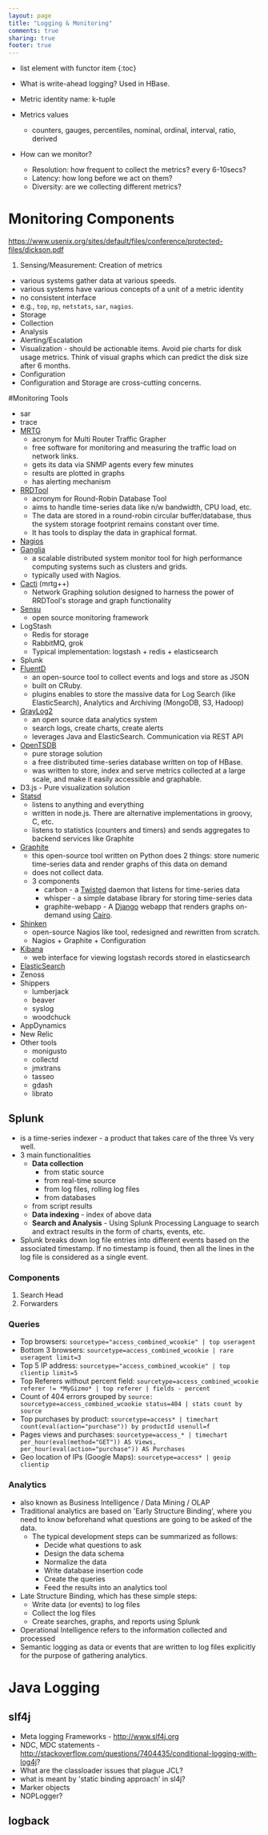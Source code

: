 ```yaml
---
layout: page
title: "Logging & Monitoring"
comments: true
sharing: true
footer: true
---
```


* list element with functor item
{:toc}

* What is write-ahead logging? Used in HBase.
* Metric identity name: k-tuple
* Metrics values
  * counters, gauges, percentiles, nominal, ordinal, interval, ratio, derived
* How can we monitor?
  * Resolution: how frequent to collect the metrics? every 6-10secs?
  * Latency: how long before we act on them?
  * Diversity: are we collecting different metrics?

# Monitoring Components

https://www.usenix.org/sites/default/files/conference/protected-files/dickson.pdf 

1. Sensing/Measurement: Creation of metrics
  * various systems gather data at various speeds.
  * various systems have various concepts of a unit of a metric identity
  * no consistent interface
  * e.g., `top`, `np`, `netstats`, `sar`, `nagios`.
* Storage
* Collection
* Analysis
* Alerting/Escalation
* Visualization - should be actionable items. Avoid pie charts for disk usage metrics. Think of visual graphs which can predict the disk size after 6 months.
* Configuration
* Configuration and Storage are cross-cutting concerns.

#Monitoring Tools

* sar
* trace
* [MRTG](http://oss.oetiker.ch/mrtg/)
  * acronym for Multi Router Traffic Grapher
  * free software for monitoring and measuring the traffic load on network links.
  * gets its data via SNMP agents every few minutes
  * results are plotted in graphs
  * has alerting mechanism
* [RRDTool](http://oss.oetiker.ch/rrdtool/)
  * acronym for Round-Robin Database Tool 
  * aims to handle time-series data like n/w bandwidth, CPU load, etc. 
  * The data are stored in a round-robin circular buffer/database, thus the system storage footprint remains constant over time. 
  * It has tools to display the data in graphical format.
* [Nagios](http://www.nagios.com/)
* [Ganglia](http://ganglia.info/)
  * a scalable distributed system monitor tool for high performance computing systems such as clusters and grids.
  * typically used with Nagios. 
* [Cacti](http://www.cacti.net/) (mrtg++) 
  * Network Graphing solution designed to harness the power of RRDTool's storage and graph functionality
* [Sensu](http://www.sensuapp.org/) 
  * open source monitoring framework
* LogStash
  * Redis for storage
  * RabbitMQ, grok
  * Typical implementation: logstash + redis + elasticsearch
* Splunk
* [FluentD](http://www.fluentd.org/)
  * an open-source tool to collect events and logs and store as JSON
  * built on CRuby.
  * plugins enables to store the massive data for Log Search (like ElasticSearch), Analytics and Archiving (MongoDB, S3, Hadoop)
* [GrayLog2](http://www.graylog2.com/)
  * an open source data analytics system 
  * search logs, create charts, create alerts
  * leverages Java and ElasticSearch. Communication via REST API
* [OpenTSDB](http://opentsdb.net/)
  * pure storage solution
  * a free distributed time-series database written on top of HBase.
  * was written to store, index and serve metrics collected at a large scale, and make it easily accessible and graphable.
* D3.js - Pure visualization solution
* [Statsd](https://github.com/etsy/statsd/)
  * listens to anything and everything
  * written in node.js. There are alternative implementations in groovy, C, etc.
  * listens to statistics (counters and timers) and sends aggregates to backend services like Graphite
* [Graphite](http://graphite.wikidot.com/)
  * this open-source tool written on Python does 2 things: store numeric time-series data and render graphs of this data on demand
  * does not collect data.
  * 3 components
    * carbon - a [Twisted](https://twistedmatrix.com/trac/) daemon that listens for time-series data
    * whisper - a simple database library for storing time-series data
    * graphite-webapp - A [Django](https://www.djangoproject.com/) webapp that renders graphs on-demand using [Cairo](http://www.cairographics.com/).
* [Shinken](http://www.shinken-monitoring.org/)
  * open-source Nagios like tool, redesigned and rewritten from scratch.
  * Nagios + Graphite + Configuration
* [Kibana](http://www.elasticsearch.org/overview/kibana/)
  * web interface for viewing logstash records stored in elasticsearch
* [ElasticSearch](http://www.elasticsearch.org/)
* Zenoss
* Shippers
  * lumberjack
  * beaver
  * syslog
  * woodchuck
* AppDynamics
* New Relic
* Other tools
  * monigusto
  * collectd
  * jmxtrans
  * tasseo
  * gdash
  * librato


## Splunk

* is a time-series indexer - a product that takes care of the three Vs very well.
* 3 main functionalities
    * **Data collection** 
      * from static source 
      * from real-time source
      * from log files, rolling log files
      * from databases
    * from script results
  * **Data indexing** - index of above data
  * **Search and Analysis** - Using Splunk Processing Language to search and extract results in the form of charts, events, etc.
* Splunk breaks down log file entries into different events based on the associated timestamp. If no timestamp is found, then all the lines in the log file is considered as a single event.

### Components 

1. Search Head
2. Forwarders

### Queries

* Top browsers: `sourcetype="access_combined_wcookie" | top useragent`
* Bottom 3 browsers: `sourcetype=access_combined_wcookie | rare useragent limit=3`
* Top 5 IP address: `sourcetype="access_combined_wcookie" | top clientip limit=5`
* Top Referers without percent field: `sourcetype=access_combined_wcookie referer != *MyGizmo* | top referer | fields - percent`
* Count of 404 errors grouped by `source: sourcetype=access_combined_wcookie status=404 | stats count by source`
* Top purchases by product: `sourcetype=access* | timechart count(eval(action="purchase")) by productId usenull=f`
* Pages views and purchases: `sourcetype=access_* | timechart per_hour(eval(method="GET")) AS Views, per_hour(eval(action="purchase")) AS Purchases`
* Geo location of IPs (Google Maps): `sourcetype=access* | geoip clientip`

### Analytics

* also known as Business Intelligence / Data Mining / OLAP
* Traditional analytics are based on 'Early Structure Binding', where you need to know beforehand what questions are going to be asked of the data.
  * The typical development steps can be summarized as follows:
    * Decide what questions to ask
    * Design the data schema
    * Normalize the data
    * Write database insertion code
    * Create the queries
    * Feed the results into an analytics tool
* Late Structure Binding, which has these simple steps:
  * Write data (or events) to log files
  * Collect the log files
  * Create searches, graphs, and reports using Splunk
* Operational Intelligence refers to the information collected and processed 
* Semantic logging as data or events that are written to log files explicitly for the purpose of gathering analytics.

# Java Logging

## slf4j

* Meta logging Frameworks - http://www.slf4j.org
* NDC, MDC statements - http://stackoverflow.com/questions/7404435/conditional-logging-with-log4j?
* What are the classloader issues that plague JCL?
* what is meant by 'static binding approach' in sl4j?
* Marker objects
* NOPLogger?

## logback
